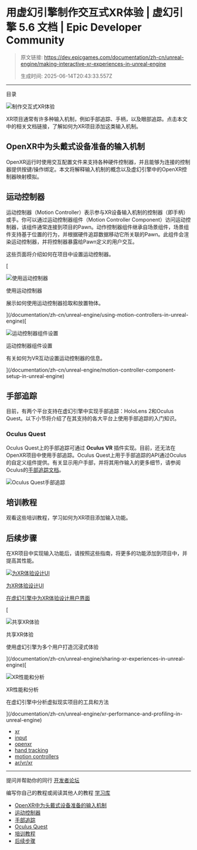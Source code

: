 # 用虚幻引擎制作交互式XR体验 | 虚幻引擎 5.6 文档 | Epic Developer Community

> 原文链接: https://dev.epicgames.com/documentation/zh-cn/unreal-engine/making-interactive-xr-experiences-in-unreal-engine
> 
> 生成时间: 2025-06-14T20:43:33.557Z

---

目录

![制作交互式XR体验](https://dev.epicgames.com/community/api/documentation/image/d6dd4d4f-54bf-48b4-a61d-806dcc2e35f0?resizing_type=fill&width=1920&height=335)

XR项目通常有许多种输入机制，例如手部追踪、手柄，以及眼部追踪。点击本文中的相关文档链接，了解如何为XR项目添加这类输入机制。

## OpenXR中为头戴式设备准备的输入机制

OpenXR运行时使用交互配置文件来支持各种硬件控制器，并且能够为连接的控制器提供按键/操作绑定。本文将解释输入机制的概念以及虚幻引擎中的OpenXR控制器映射模拟。

## 运动控制器

运动控制器（Motion Controller）表示参与XR设备输入机制的控制器（即手柄）或手。你可以通过运动控制器组件（Motion Controller Component）访问运动控制器，该组件通常连接到项目的Pawn。动作控制器组件继承自场景组件，场景组件支持基于位置的行为，并根据硬件追踪数据移动它所关联的Pawn。此组件会渲染运动控制器，并将控制器暴露给Pawn定义的用户交互。

这些页面将介绍如何在项目中设置运动控制器。

[

![使用运动控制器](https://d1iv7db44yhgxn.cloudfront.net/documentation/images/57b17582-8c66-423f-8cbd-139b5fe290c8/placeholder_topic.png)

使用运动控制器

展示如何使用运动控制器拾取和放置物体。





](/documentation/zh-cn/unreal-engine/using-motion-controllers-in-unreal-engine)[

![运动控制器组件设置](https://d1iv7db44yhgxn.cloudfront.net/documentation/images/81e10c2b-5703-4c46-bcc9-61f009ec38ce/placeholder_topic.png)

运动控制器组件设置

有关如何为VR互动设置运动控制器的信息。





](/documentation/zh-cn/unreal-engine/motion-controller-component-setup-in-unreal-engine)

## 手部追踪

目前，有两个平台支持在虚幻引擎中实现手部追踪：HoloLens 2和Oculus Quest。以下小节将介绍了在其支持的各大平台上使用手部追踪的入门知识。

### Oculus Quest

Oculus Quest上的手部追踪可通过 **Oculus VR** 插件实现。目前，还无法在OpenXR项目中使用手部追踪。Oculus Quest上用于手部追踪的API通过Oculus的自定义组件提供。有关显示用户手部，并将其用作输入的更多细节，请参阅Oculus的[手部追踪文档](https://developer.oculus.com/documentation/unreal/unreal-hand-tracking/)。

![Oculus Quest手部追踪](https://d1iv7db44yhgxn.cloudfront.net/documentation/images/10d5afc0-58b7-4870-99e2-b077b7cff920/handtracking_smaller.gif)

## 培训教程

观看这些培训教程，学习如何为XR项目添加输入功能。

## 后续步骤

在XR项目中实现输入功能后，请按照这些指南，将更多的功能添加到项目中，并提高其性能。

[](/documentation/zh-cn/unreal-engine/design-user-interfaces-for-xr-experiences-in-unreal-engine)

[![为XR体验设计UI](https://d1iv7db44yhgxn.cloudfront.net/documentation/images/a689d2b9-4c4f-4d44-b743-ad4cc5d341a5/placeholder_topic.png)](/documentation/zh-cn/unreal-engine/design-user-interfaces-for-xr-experiences-in-unreal-engine)

[为XR体验设计UI](/documentation/zh-cn/unreal-engine/design-user-interfaces-for-xr-experiences-in-unreal-engine)

[在虚幻引擎中为XR体验设计用户界面](/documentation/zh-cn/unreal-engine/design-user-interfaces-for-xr-experiences-in-unreal-engine)

[

![共享XR体验](https://d1iv7db44yhgxn.cloudfront.net/documentation/images/60694710-4d24-4496-8fdb-348dd01604ea/placeholder_topic.png)

共享XR体验

使用虚幻引擎为多个用户打造沉浸式体验





](/documentation/zh-cn/unreal-engine/sharing-xr-experiences-in-unreal-engine)[

![XR性能和分析](https://d1iv7db44yhgxn.cloudfront.net/documentation/images/0eec00da-99fe-4131-9c2b-042ecdc646fa/placeholder_topic.png)

XR性能和分析

在虚幻引擎中分析虚拟现实项目的工具和方法





](/documentation/zh-cn/unreal-engine/xr-performance-and-profiling-in-unreal-engine)

-   [xr](https://dev.epicgames.com/community/search?query=xr)
-   [input](https://dev.epicgames.com/community/search?query=input)
-   [openxr](https://dev.epicgames.com/community/search?query=openxr)
-   [hand tracking](https://dev.epicgames.com/community/search?query=hand%20tracking)
-   [motion controllers](https://dev.epicgames.com/community/search?query=motion%20controllers)
-   [ar/vr/xr](https://dev.epicgames.com/community/search?query=ar%2Fvr%2Fxr)

* * *

提问并帮助你的同行 [开发者论坛](https://forums.unrealengine.com/categories?tag=unreal-engine)

编写你自己的教程或阅读其他人的教程 [学习库](https://dev.epicgames.com/community/unreal-engine/learning)

-   [OpenXR中为头戴式设备准备的输入机制](/documentation/zh-cn/unreal-engine/making-interactive-xr-experiences-in-unreal-engine#openxr%E4%B8%AD%E4%B8%BA%E5%A4%B4%E6%88%B4%E5%BC%8F%E8%AE%BE%E5%A4%87%E5%87%86%E5%A4%87%E7%9A%84%E8%BE%93%E5%85%A5%E6%9C%BA%E5%88%B6)
-   [运动控制器](/documentation/zh-cn/unreal-engine/making-interactive-xr-experiences-in-unreal-engine#%E8%BF%90%E5%8A%A8%E6%8E%A7%E5%88%B6%E5%99%A8)
-   [手部追踪](/documentation/zh-cn/unreal-engine/making-interactive-xr-experiences-in-unreal-engine#%E6%89%8B%E9%83%A8%E8%BF%BD%E8%B8%AA)
-   [Oculus Quest](/documentation/zh-cn/unreal-engine/making-interactive-xr-experiences-in-unreal-engine#oculusquest)
-   [培训教程](/documentation/zh-cn/unreal-engine/making-interactive-xr-experiences-in-unreal-engine#%E5%9F%B9%E8%AE%AD%E6%95%99%E7%A8%8B)
-   [后续步骤](/documentation/zh-cn/unreal-engine/making-interactive-xr-experiences-in-unreal-engine#%E5%90%8E%E7%BB%AD%E6%AD%A5%E9%AA%A4)